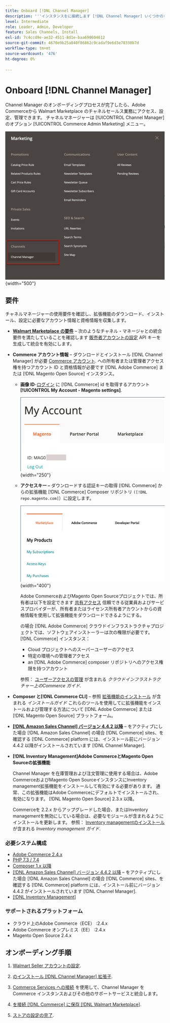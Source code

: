 ```yaml
---
title: Onboard [!DNL Channel Manager]
description: '''インスタンスをに接続します [!DNL Channel Manager] いくつかのオンボーディング手順を完了するサービス。」'
level: Intermediate
role: Leader, Admin, Developer
feature: Sales Channels, Install
exl-id: 7c4ccd9e-ae32-4511-8d1e-baa690604612
source-git-commit: 4670e9b25a840f86862c9cadaf9e6d3e70330b7d
workflow-type: tm+mt
source-wordcount: '476'
ht-degree: 0%

---
```



# Onboard [!DNL Channel Manager]

Channel Manager のオンボーディングプロセスが完了したら、Adobe Commerceから Walmart Marketplace のチャネルセールス業務にアクセス、設定、管理できます。 チャネルマネージャーは [!UICONTROL Channel Manager] のオプション [!UICONTROL Commerce Admin Marketing] メニュー。

![[!DNL Channel Manager] 管理ビューのオプション](assets/channel-manager-admin-view.png){width="500"}

## 要件

チャネルマネージャーの使用要件を確認し、拡張機能のダウンロード、インストール、設定に必要なアカウント情報と資格情報を収集します。

- **[Walmart Marketplace の要件](walmart-requirements.md)** – 次のようなチャネル・マネージャとの統合要件を満たしていることを確認します [販売者アカウントの設定](https://sellerhelp.walmart.com/seller/s/guide?article=000008219) API キーを生成して統合を有効にします。

- **Commerce アカウント情報** – ダウンロードとインストール [!DNL Channel Manager] が必要 [Commerce アカウント](https://experienceleague.adobe.com/docs/commerce-admin/start/commerce-account/commerce-account-create.html). への所有者または管理者アクセス権を持つアカウント ID と資格情報が必要です [!DNL Adobe Commerce] または [!DNL Magento Open Source] インスタンス。

   - **画像 ID**-[ログイン](https://account.magento.com/customer/account/login/) に [!DNL Commerce] id を取得するアカウント **[!UICONTROL My Account - Magento settings]**.

     ![[!DNL MAGEID] 日付： [!DNL Commerce] アカウント設定](assets/mageid-my-commerce-account.png){width="250"}

   - **アクセスキー –** ダウンロードする認証キーの取得 [!DNL Commerce] からの拡張機能 [!DNL Commerce] Composer リポジトリ `([!DNL repo.magento.com]`）に設定します。

     ![[!UICONTROL Commerce Marketplace access keys]](assets/commerce-marketplace-access-keys.png){width="400"}

     Adobe CommerceおよびMagento Open Sourceプロジェクトでは、所有者は以下を設定できます [共有アクセス](https://experienceleague.adobe.com/docs/commerce-admin/start/commerce-account/commerce-account-share.html) 信頼できる従業員およびサービスプロバイダーが、所有者またはライセンス所有者アカウントからの資格情報を使用して拡張機能をダウンロードできるようにする。

     の場合 [!DNL Adobe Commerce] クラウドインフラストラクチャプロジェクトでは、ソフトウェアインストーラーは次の権限が必要です。 [!DNL Commerce] インスタンス：

      - Cloud プロジェクトへのスーパーユーザーのアクセス
      - 特定の環境への管理者アクセス
      - an [!DNL Adobe Commerce] composer リポジトリへのアクセス権限を持つアカウント

     参照： [ユーザーアクセスの管理](https://experienceleague.adobe.com/docs/commerce-cloud-service/user-guide/project/user-access.html) が含まれる *クラウドインフラストラクチャー上のCommerce ガイド*.

- **Composer と[!DNL Commerce CLI]** – 参照 [拡張機能のインストール](https://experienceleague.adobe.com/docs/commerce-operations/installation-guide/tutorials/extensions.html) が含まれる *インストールガイド* これらのツールを使用してに拡張機能をインストールおよび管理する方法について [!DNL Adobe Commerce] または [!DNL Magento Open Source] プラットフォーム。

- **[[!DNL Amazon Sales Channel] バージョン 4.4.2 以降](https://experienceleague.adobe.com/docs/commerce-channels/amazon/release-notes.html)** – をアクティブにした場合 [!DNL Amazon Sales Channel] の場合 [!DNL Commerce] sites、を確認する [!DNL Commerce] platform には、インストール前にバージョン 4.4.2 以降がインストールされています [!DNL Channel Manager].

- **[!DNL Inventory Management]Adobe CommerceとMagento Open Sourceの拡張機能**

  Channel Manager を在庫管理および注文管理に使用する場合は、Adobe CommerceおよびMagento Open SourceインスタンスにInventory management拡張機能をインストールして有効にする必要があります。 通常、この拡張機能はAdobe Commerceにデフォルトでインストールされ、有効になります。 [!DNL Magento Open Source] 2.3.x 以降。

  Commerceを 2.2.x からアップグレードした場合、またはInventory managementを無効にしている場合は、必要なモジュールが含まれるようにインストールを更新します。 参照： [Inventory managementのインストール](https://experienceleague.adobe.com/docs/commerce-admin/inventory/get-started/install-update.html) が含まれる *Inventory management ガイド*.

### 必要システム構成

- [Adobe Commerce 2.4.x](https://experienceleague.adobe.com/docs/commerce-operations/release/versions.html)
- [PHP 7.3 / 7.4](https://experienceleague.adobe.com/docs/commerce-operations/installation-guide/prerequisites/php-settings.html)
- [Composer 1.x 以降](https://experienceleague.adobe.com/docs/commerce-cloud-service/user-guide/develop/overview.html)
- [[!DNL Amazon Sales Channel] バージョン 4.4.2 以降](https://experienceleague.adobe.com/docs/commerce-channels/amazon/release-notes.html) – をアクティブにした場合 [!DNL Amazon Sales Channel] の場合 [!DNL Commerce] sites、を確認する [!DNL Commerce] platform には、インストール前にバージョン 4.4.2 がインストールされています [!DNL Channel Manager].
- [[!DNL Inventory Management]](https://experienceleague.adobe.com/docs/commerce-admin/inventory/get-started/install-update.html)

### サポートされるプラットフォーム

- クラウド上のAdobe Commerce（ECE） :2.4.x
- Adobe Commerce オンプレミス（EE） :2.4.x
- Magento Open Source 2.4.x

## オンボーディング手順

1. [Walmart Seller アカウントの設定](https://seller.walmart.com/signup?q=&amp;origin=solution_provider&amp;src=0014M00001zivMp).

1. [のインストール [!DNL Channel Manager] 拡張子](install.md).

1. [Commerce Services への接続](connect.md) を使用して、Channel Manager をCommerce インスタンスおよびその他のサポートサービスと統合します。

1. [を接続 [!DNL Commerce] に保存 [!DNL Walmart Marketplace]](connect-marketplace.md).

1. [ストアの設定の完了](complete-sales-channel-store-setup.md).
